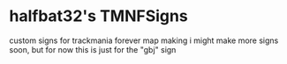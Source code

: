 # halfbat32's TMNFSigns

custom signs for trackmania forever map making
i might make more signs soon, but for now this is just for the "gbj" sign
